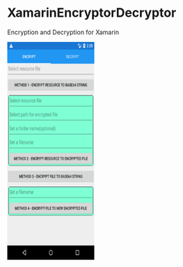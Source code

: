 # XamarinEncryptorDecryptor
Encryption and Decryption for Xamarin

<img src="TestFileEncryptDecryptXamarin/Screenshot_1544077541.png" width="200" height="500">

